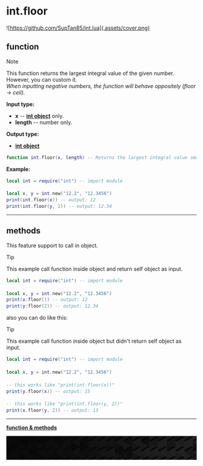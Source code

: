 # int.floor

![https://github.com/SupTan85/int.lua](.assets/cover.png)

## function

> [!NOTE]
This function returns the largest integral value of the given number. However, you can custom it.\
*When inputting negative numbers, the function will behave oppositely (floor -> ceil).*

**Input type:**

- **x** -- [**int object**](type.intobj.md) only.
- **length** -- number only.

**Output type:**

- [**int object**](type.intobj.md)

```lua
function int.floor(x, length) -- Returns the largest integral value smaller than or equal to `x`, or Custom a `x` fraction.
```

**Example:**

```lua
local int = require("int") -- import module

local x, y = int.new("12.2", "12.3456")
print(int.floor(x)) -- output: 12
print(int.floor(y, 2)) -- output: 12.34
```

---

## methods

This feature support to call in object.

> [!TIP]
This example call function inside object and return self object as input.

```lua
local int = require("int") -- import module

local x, y = int.new("12.2", "12.3456")
print(x:floor()) -- output: 12
print(y:floor(2)) -- output: 12.34
```

also you can do like this:

> [!TIP]
This example call function inside object but didn't return self object as input.

```lua
local int = require("int") -- import module

local x, y = int.new("12.2", "12.3456")

-- this works like "print(int.floor(x))"
print(y.floor(x)) -- output: 15

-- this works like "print(int.floor(y, 2))"
print(x.floor(y, 2)) -- output: 13
```

---

[**function & methods**](../README.md#function--methods)

![end](.assets/bar.png)
